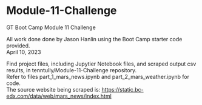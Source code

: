 # Module-11-Challenge
GT Boot Camp Module 11 Challenge

All work done done by Jason Hanlin using the Boot Camp starter code provided.  
April 10, 2023

Find project files, including Jupytier Notebook files, and scraped output csv results,  in tenntully/Module-11-Challenge repository.  
Refer to files part_1_mars_news.ipynb and part_2_mars_weather.ipynb for code.  
The source website being scraped is: https://static.bc-edx.com/data/web/mars_news/index.html